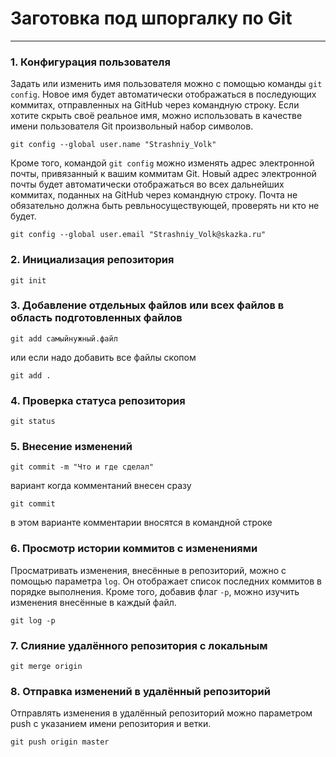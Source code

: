 # Заготовка под шпоргалку по Git

------

### 1. Конфигурация пользователя
Задать или изменить имя пользователя можно с помощью команды ```git config```.
Новое имя будет автоматически отображаться в последующих коммитах, отправленных на GitHub через командную строку. 
Если хотите скрыть своё реальное имя, можно использовать в качестве имени пользователя Git произвольный набор символов.

```
git config --global user.name "Strashniy_Volk"
```

Кроме того, командой ```git config``` можно изменять адрес электронной почты, привязанный к вашим коммитам Git. 
Новый адрес электронной почты будет автоматически отображаться во всех дальнейших коммитах, поданных на GitHub через командную строку.
Почта не обязательно должна быть ревльносуществующей, проверять ни кто не будет.
```
git config --global user.email "Strashniy_Volk@skazka.ru"
```

### 2. Инициализация репозитория
```
git init
```

### 3. Добавление отдельных файлов или всех файлов в область подготовленных файлов
```
git add самыйнужный.файл
```
или если надо добавить все файлы скопом
```
git add .
```

### 4. Проверка статуса репозитория
```
git status
```

### 5. Внесение изменений
```
git commit -m "Что и где сделал"
```
вариант когда комментаний внесен сразу
```
git commit
```
в этом варианте комментарии вносятся в командной строке

### 6. Просмотр истории коммитов с изменениями

Просматривать изменения, внесённые в репозиторий, можно с помощью параметра ```log```. 
Он отображает список последних коммитов в порядке выполнения. Кроме того, добавив флаг ```-p```, можно изучить изменения внесённые в каждый файл.
```
git log -p
```

### 7. Слияние удалённого репозитория с локальным
```
git merge origin
```

### 8. Отправка изменений в удалённый репозиторий

Отправлять изменения в удалённый репозиторий можно параметром push с указанием имени репозитория и ветки.
```
git push origin master
```

